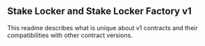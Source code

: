 ## Stake Locker and Stake Locker Factory v1

This readme describes what is unique about v1 contracts and their compatibilities with other contract versions.
